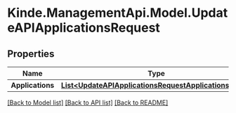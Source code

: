 # Kinde.ManagementApi.Model.UpdateAPIApplicationsRequest

## Properties

Name | Type | Description | Notes
------------ | ------------- | ------------- | -------------
**Applications** | [**List&lt;UpdateAPIApplicationsRequestApplicationsInner&gt;**](UpdateAPIApplicationsRequestApplicationsInner.md) |  | 

[[Back to Model list]](../README.md#documentation-for-models) [[Back to API list]](../README.md#documentation-for-api-endpoints) [[Back to README]](../README.md)

